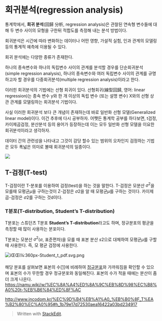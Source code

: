 # 회귀분석(regression analysis)

통계학에서,  **회귀 분석**(回歸 分析,  regression analysis)은 관찰된 연속형 변수들에 대해 두 변수 사이의 모형을 구한뒤 적합도를 측정해 내는 분석 방법이다.

회귀분석은 시간에 따라 변화하는 데이터나 어떤 영향, 가설적 실험, 인과 관계의 모델링등의 통계적 예측에 이용될 수 있다. 

회귀 분석에는 다양한 종류가 존재한다. 

하나의 종속변수와 하나의 독립변수 사이의 관계를 분석할 경우를 단순회귀분석(simple regression analysis), 하나의 종속변수와 여러 독립변수 사이의 관계를 규명하고자 할 경우를 다중회귀분석(multiple regression analysis)이라고 한다.

이러힌 회귀분석의 기법에는 선형 회귀이 있다. 선형회귀(線型回歸, 영어: linear regression)는 종속 변수 y와 한 개 이상의 독립 변수 (또는 설명 변수) X와의 선형 상관 관계를 모델링하는 회귀분석 기법이다.

사실 이러한 회귀분석 보다 큰 개념이 존재하는데 바로 일반화 선형 모델(Generalized linear model)이다. 이건 추후에 다시 공부하자. 어쨋든 통계학 공부를 하다보면, t검정, 카이제곱검정, 분산분석 등의 용어가 등장하는데 이는 모두 일반화 선형 모델을 이요한 회귀분석이라고 생각하자. 

데이터 간의 관련성을 나타내고 그것이 감당 할수 있는 범위의 오차인지 검정하는 기법은 모두 폭넓은 의미로 볼때 회귀분석의 일종이다. 

![](https://encrypted-tbn0.gstatic.com/images?q=tbn:ANd9GcQCFvpFJIEL-5p7KNbv4hg-TN2vvj_grAsCoH_y1ObxClGmh1Qw)


## T-검정(T-test)

T-검정이란 T-분포를 이용하여 검정(test)을 하는 것을 말한다. T-검정은 모분산 $σ^2$을 모를때 모평균$μ$을 구하는것이 Z-검정은 $σ2$을 알 때 모평균$μ$를 구하는 것이다. 
카이제곱-검정은 $σ2$를 구하는 것d이다.

### T분포(T-distribution, Student’s T-distribution)

T분포는 스튜던츠 T분포 **Student’s T-distribution**라고도 하며, 정규분포의 평균을 측정할 때 많이 사용하는 분포이다.  
  
T분포는 모분산 $σ^2$($σ$, 표준편차)을  모를 때 표본 분산 $s2$으로 대체하여 모평균$μ$를 구할 때 사용한다. 즉, 모 평균 검정에 사용한다. 

![íŒŒì¼:360px-Student_t_pdf.svg.png](https://w.namu.la/s/9844c4ac98b8cbb3bc294c506a92429f5836c0a8d20b4faca0c1302da0920010e511453cb626c185fe94456b0346571bde5029389fa5ebdb3de1b4495a8c802136bcde1f8a748329bc5c23bd34cd8325fecbb322922a0c43c49dfc41514b8d0d)
  
해당 분포를 살펴보면 표본의 수[[1]](https://namu.wiki/w/%EC%8A%A4%ED%8A%9C%EB%8D%98%EC%B8%A0%20t-%EB%B6%84%ED%8F%AC#fn-1)에 비례하여 [정규분포](https://namu.wiki/w/%EC%A0%95%EA%B7%9C%EB%B6%84%ED%8F%AC "정규분포")와 가까워짐을 확인할 수 있으며 표본의 수가 무한할 경우 정규분포와 동일해진다. 표본의 수가 적을 때에는 분산이 좀 더 크게 나온다.
https://namu.wiki/w/%EC%8A%A4%ED%8A%9C%EB%8D%98%EC%B8%A0%20t-%EB%B6%84%ED%8F%AC

http://www.incodom.kr/%EC%9D%B4%EB%A1%A0_%EB%B0%8F_T%EA%B2%80%EC%A0%95#h_1b79e17d72530aea16422a03bd234917





> Written with [StackEdit](https://stackedit.io/).
<!--stackedit_data:
eyJoaXN0b3J5IjpbLTExMjk2MDMzNF19
-->
